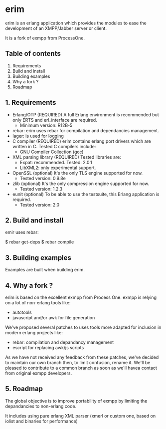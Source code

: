 # erim

erim is an erlang application which provides the modules to ease the
development of an XMPP/Jabber server or client.

It is a fork of exmpp from ProcessOne.

## Table of contents

1. Requirements
2. Build and install
3. Building examples
4. Why a fork ?
5. Roadmap

## 1. Requirements

* Erlang/OTP (REQUIRED)
  A full Erlang environment is recommended but only ERTS and erl_interface are required.
  * Minimum version: R12B-5
* rebar: erim uses rebar for compilation and dependancies management.
* lager: is used for logging
* C compiler (REQUIRED)
  erim contains erlang port drivers which are written in C.
  Tested C compilers include:
  * GNU Compiler Collection (gcc)
* XML parsing library (REQUIRED)
  Tested libraries are:
  * Expat: recommended. Tested: 2.0.1
  * LibXML2: only experimental support.
* OpenSSL (optional)
  It's the only TLS engine supported for now.
  * Tested version: 0.9.8e
* zlib (optional)
  It's the only compression engine supported for now.
  * Tested version: 1.2.3
* eunit (optional)
  To be able to use the testsuite, this Erlang application is required.
  * Tested version: 2.0

## 2. Build and install

emir uses rebar:

  $ rebar get-deps
  $ rebar compile

## 3. Building examples

Examples are built when building erim.

## 4. Why a fork ?

erim is based on the excellent exmpp from Process One. exmpp is
relying on a lot of non-erlang tools like:
* autotools
* javascript and/or awk for file generation

We've proposed several patches to uses tools more adapted for
inclusion in modern erlang projects like:
* rebar: compilation and depandancy management
* escript for replacing awk/js scripts

As we have not received any feedback from these patches, we've decided
to maintain our own branch then, to limit confusion, rename it. We'll
be pleased to contribute to a common branch as soon as we'll havea
contact from original exmpp developers.

## 5. Roadmap

The global objective is to improve portability of exmpp by limiting
the depandancies to non-erlang code.

It includes using pure erlang XML parser (xmerl or custom one, based
on iolist and binaries for performance)